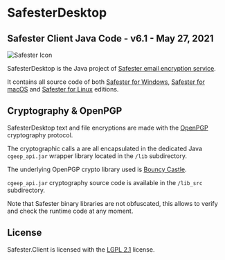# SafesterDesktop

## Safester Client Java Code - v6.1 - May 27, 2021



<img src="https://www.runsafester.net/img/safester-new-64x64.png" alt="Safester Icon"/>



SafesterDesktop is the Java project of [Safester email encryption service](https://www.safester.net).

It contains all source code of both [Safester for Windows](https://safester.net/install_windows/), [Safester for macOS](https://safester.net/install_macos/) and [Safester for Linux](https://safester.net/install_linux/) editions. 

## Cryptography & OpenPGP

SafesterDesktop text and file encryptions are made with the [OpenPGP](https://www.openpgp.org/)  cryptography protocol. 

The cryptographic calls a are all encapsulated in the dedicated Java `cgeep_api.jar` wrapper library  located in the `/lib` subdirectory.

The underlying OpenPGP crypto library used is [Bouncy Castle](http://www.bouncycastle.org). 

`cgeep_api.jar` cryptography source code is available in the `/lib_src` subdirectory. 

Note that Safester binary libraries are not obfuscated, this allows to verify and check the runtime code at any moment.

## License

Safester.Client is licensed with the [LGPL  2.1](https://github.com/ndepomereu/Safester.Client/blob/master/LICENSE) license.


